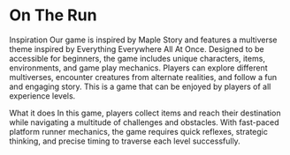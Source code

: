 # On The Run
Inspiration
Our game is inspired by Maple Story and features a multiverse theme inspired by Everything Everywhere All At Once. 
Designed to be accessible for beginners, the game includes unique characters, items, environments, and game play mechanics. 
Players can explore different multiverses, encounter creatures from alternate realities, and follow a fun and engaging story. 
This is a game that can be enjoyed by players of all experience levels.

What it does
In this game, players collect items and reach their destination while navigating a multitude of challenges and obstacles. 
With fast-paced platform runner mechanics, the game requires quick reflexes, strategic thinking, and precise timing to traverse each level successfully.
